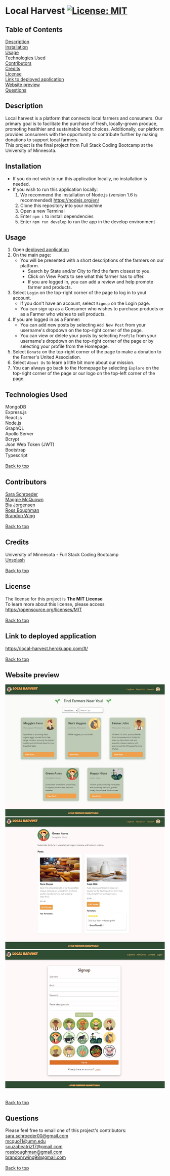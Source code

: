 # Local Harvest [![License: MIT](https://img.shields.io/badge/License-MIT-yellow.svg)](https://opensource.org/licenses/MIT)

## Table of Contents
[Description](#description)<br>
[Installation](#installation)<br>
[Usage](#usage)<br>
[Technologies Used](#technologies-used)<br>
[Contributors](#contributors)<br>
[Credits](#credits)<br>
[License](#license)<br>
[Link to deployed application](#link-to-deployed-application)<br>
[Website preview](#website-preview)<br>
[Questions](#questions)

## Description
Local harvest is a platform that connects local farmers and consumers. Our primary goal is to facilitate the purchase of fresh, locally-grown produce, promoting healthier and sustainable food choices. Additionally, our platform provides consumers with the opportunity to contribute further by making donations to support local farmers.<br>
This project is the final project from Full Stack Coding Bootcamp at the University of Minnesota.

## Installation

* If you do not wish to run this application locally, no installation is needed.
* If you wish to run this application locally:
    1. We recommend the installation of Node.js (version 1.6 is recommended) https://nodejs.org/en/
    1. Clone this repository into your machine
    1. Open a new Terminal
    1. Enter `npm i` to install dependencies
    1. Enter `npm run develop` to run the app in the develop environment

## Usage

1. Open [deployed application](https://local-harvest.herokuapp.com/#/)
1. On the main page:
    * You will be presented with a short descriptions of the farmers on our platform.
        * Search by State and/or City to find the farm closest to you.
        * Click on View Posts to see what this farmer has to offer.
        * If you are logged in, you can add a review and help promote farmer and products.
1. Select `Login` on the top-right corner of the page to log in to yout account.
    * If you don't have an account, select `Signup` on the Login page.
    * You can sign up as a Consumer who wishes to purchase products or as a Farmer who wishes to sell products.
1. If you are logged in as a Farmer:
    * You can add new posts by selecting `Add New Post` from your username's dropdown on the top-right corner of the page.
    * You can view or delete your posts by selecting `Profile` from your username's dropdown on the top-right corner of the page or by selecting your profile from the Homepage.
1. Select `Donate` on the top-right corner of the page to make a donation to the Farmer's United Association.
1. Select `About Us` to learn a little bit more about our mission.
1. You can always go back to the Homepage by selecting `Explore` on the top-right corner of the page or our logo on the top-left corner of the page.

## Technologies Used

MongoDB<br>
Express.js<br>
React.js<br>
Node.js<br>
GraphQL<br>
Apollo Server<br>
Bcrypt<br>
Json Web Token (JWT)<br>
Bootstrap<br>
Typescript
<br><br>
[Back to top](#local-harvest-)

## Contributors

[Sara Schroeder](https://github.com/saraschroeder)<br>
[Maggie McQuown](https://github.com/mcquo011)<br>
[Bia Jorgensen](https://github.com/lkalliance)<br>
[Ross Boughman](https://github.com/Ross-Boughman)<br>
[Brandon Wing](https://github.com/rudyxwhite)
<br><br>
[Back to top](#local-harvest-)

## Credits

University of Minnesota - Full Stack Coding Bootcamp<br>
[Unsplash](https://unsplash.com/)
<br><br>
[Back to top](#local-harvest-)

## License

The license for this project is **The MIT License**<br>
To learn more about this license, please access https://opensource.org/licenses/MIT
<br><br>
[Back to top](#local-harvest-)

## Link to deployed application

https://local-harvest.herokuapp.com/#/
<br><br>
[Back to top](#local-harvest-)

## Website preview

<kbd>![local-harvest-homepage](./assets/screenshots/homepage.JPG)</kbd><br>
<kbd>![local-harvest-posts](./assets/screenshots/posts.JPG)</kbd><br>
<kbd>![local-harvest-signup](./assets/screenshots/signup.JPG)</kbd><br>
<br><br>
[Back to top](#local-harvest-)

## Questions
Please feel free to email one of this project's contributors:<br>
sara.schroeder00@gmail.com<br>
mcquo11@umn.edu<br>
souzabeatriz17@gmail.com<br>
rossboughman@gmail.com<br>
brandonrwing98@gmail.com
<br><br>
[Back to top](#local-harvest-)